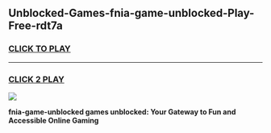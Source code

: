 
## Unblocked-Games-fnia-game-unblocked-Play-Free-rdt7a
<h3>
<a href="https://premium76.site?title=fnia-game-unblocked&ref=23A">CLICK TO PLAY</a></h3>
<hr>

<h3>
<a href="https://premium76.site?title=fnia-game-unblocked&ref=23A">CLICK 2 PLAY</a>
  
</h3>

<a href="https://premium76.site?title=fnia-game-unblocked&ref=23A"><img src="https://clearcache.store/games.png"></a>


**fnia-game-unblocked games unblocked: Your Gateway to Fun and Accessible Online Gaming**

